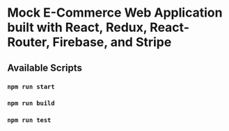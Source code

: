 # Mock E-Commerce Web Application built with React, Redux, React-Router, Firebase, and Stripe

## Available Scripts

### `npm run start`

### `npm run build`

### `npm run test`